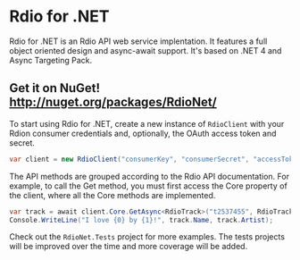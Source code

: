 Rdio for .NET
=============

Rdio for .NET is an Rdio API web service implentation. It features a full object oriented design and async-await support. It's based on .NET 4 and Async Targeting Pack.

Get it on NuGet! http://nuget.org/packages/RdioNet/
---

To start using Rdio for .NET, create a new instance of `RdioClient` with your Rdion consumer credentials and, optionally, the OAuth access token and secret.

```c#
var client = new RdioClient("consumerKey", "consumerSecret", "accessToken", "accessSecret");
```

The API methods are grouped according to the Rdio API documentation. For example, to call the Get method, you must first access the Core property of the client, where all the Core methods are implemented.

```c#
var track = await client.Core.GetAsync<RdioTrack>("t2537455", RdioTrack.Extras.All);
Console.WriteLine("I love {0} by {1}!", track.Name, track.Artist);
```

Check out the `RdioNet.Tests` project for more examples. The tests projects will be improved over the time and more coverage will be added.